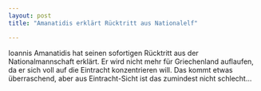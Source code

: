 ```yaml
---
layout: post
title: "Amanatidis erklärt Rücktritt aus Nationalelf"

---
```


Ioannis Amanatidis hat seinen sofortigen Rücktritt aus der Nationalmannschaft erklärt. Er wird nicht mehr für Griechenland auflaufen, da er sich voll auf die Eintracht konzentrieren will.  Das kommt etwas überraschend, aber aus Eintracht-Sicht ist das zumindest nicht schlecht...


